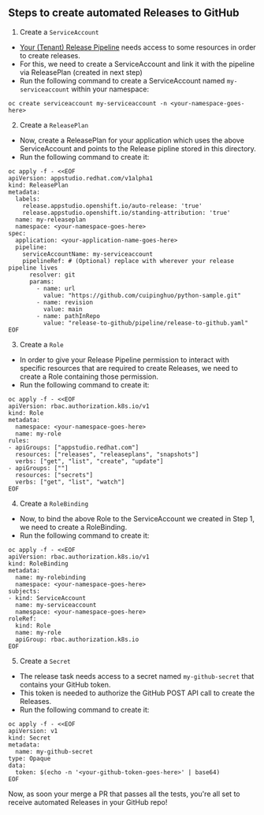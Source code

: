 ## Steps to create automated Releases to GitHub

1. Create a `ServiceAccount`

* [Your (Tenant) Release Pipeline](https://konflux-ci.dev/docs/advanced-how-tos/releasing/tenant-release-pipelines/) needs access to some resources in order to create releases.
* For this, we need to create a ServiceAccount and link it with the pipeline via ReleasePlan (created in next step)
* Run the following command to create a ServiceAccount named `my-serviceaccount` within your namespace:

```
oc create serviceaccount my-serviceaccount -n <your-namespace-goes-here>
```

2. Create a `ReleasePlan`

* Now, create a ReleasePlan for your application which uses the above ServiceAccount and points to the Release pipline stored in this directory.
* Run the following command to create it:

```
oc apply -f - <<EOF
apiVersion: appstudio.redhat.com/v1alpha1
kind: ReleasePlan
metadata:
  labels:
    release.appstudio.openshift.io/auto-release: 'true'
    release.appstudio.openshift.io/standing-attribution: 'true'
  name: my-releaseplan
  namespace: <your-namespace-goes-here>
spec:
  application: <your-application-name-goes-here>
  pipeline:
    serviceAccountName: my-serviceaccount 
    pipelineRef: # (Optional) replace with wherever your release pipeline lives
      resolver: git
      params:
        - name: url
          value: "https://github.com/cuipinghuo/python-sample.git"
        - name: revision
          value: main
        - name: pathInRepo
          value: "release-to-github/pipeline/release-to-github.yaml"
EOF
```

3. Create a `Role`

* In order to give your Release Pipeline permission to interact with specific resources that are required to create Releases, we need to create a Role containing those permission.
* Run the following command to create it:

```
oc apply -f - <<EOF
apiVersion: rbac.authorization.k8s.io/v1
kind: Role
metadata:
  namespace: <your-namespace-goes-here>
  name: my-role
rules:
- apiGroups: ["appstudio.redhat.com"]
  resources: ["releases", "releaseplans", "snapshots"]
  verbs: ["get", "list", "create", "update"]
- apiGroups: [""]
  resources: ["secrets"]
  verbs: ["get", "list", "watch"]
EOF

```

4. Create a `RoleBinding`

* Now, to bind the above Role to the ServiceAccount we created in Step 1, we need to create a RoleBinding.
* Run the following command to create it:

```
oc apply -f - <<EOF
apiVersion: rbac.authorization.k8s.io/v1
kind: RoleBinding
metadata:
  name: my-rolebinding
  namespace: <your-namespace-goes-here>
subjects:
- kind: ServiceAccount
  name: my-serviceaccount
  namespace: <your-namespace-goes-here>
roleRef:
  kind: Role
  name: my-role
  apiGroup: rbac.authorization.k8s.io
EOF

```

5. Create a `Secret`

* The release task needs access to a secret named `my-github-secret` that contains your GitHub token.
* This token is needed to authorize the GitHub POST API call to create the Releases.
* Run the following command to create it:

```
oc apply -f - <<EOF
apiVersion: v1
kind: Secret
metadata:
  name: my-github-secret
type: Opaque
data:
  token: $(echo -n '<your-github-token-goes-here>' | base64)
EOF

```

Now, as soon your merge a PR that passes all the tests, you're all set to receive automated Releases in your GitHub repo!